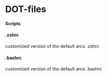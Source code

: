# DOT-files

#### Scripts

#### .zshrc
customized version of the default arco .zshrc
#### .bashrc
customized version of the default arco .bashrc
